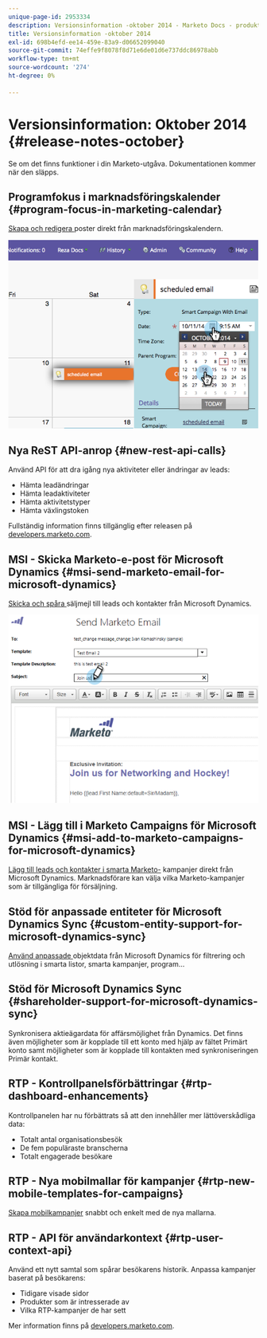 ```yaml
---
unique-page-id: 2953334
description: Versionsinformation -oktober 2014 - Marketo Docs - produktdokumentation
title: Versionsinformation -oktober 2014
exl-id: 698b4efd-ee14-459e-83a9-d06652099040
source-git-commit: 74effe9f8078f8d71e6de01d6e737ddc86978abb
workflow-type: tm+mt
source-wordcount: '274'
ht-degree: 0%

---
```


# Versionsinformation: Oktober 2014 {#release-notes-october}

Se om det finns funktioner i din Marketo-utgåva. Dokumentationen kommer när den släpps.

## Programfokus i marknadsföringskalender {#program-focus-in-marketing-calendar}

[Skapa och redigera ](/help/marketo/product-docs/core-marketo-concepts/marketing-calendar/understanding-the-calendar/understand-enable-program-focus.md) poster direkt från marknadsföringskalendern.

![](assets/image2014-10-20-11-3a48-3a51.png)

## Nya ReST API-anrop {#new-rest-api-calls}

Använd API för att dra igång nya aktiviteter eller ändringar av leads:

* Hämta leadändringar
* Hämta leadaktiviteter
* Hämta aktivitetstyper
* Hämta växlingstoken

Fullständig information finns tillgänglig efter releasen på [developers.marketo.com](https://developers.marketo.com/documentation/rest/).

## MSI - Skicka Marketo-e-post för Microsoft Dynamics {#msi-send-marketo-email-for-microsoft-dynamics}

[Skicka och spåra ](/help/marketo/product-docs/marketo-sales-insight/msi-for-microsoft-dynamics/setting-up-and-using/send-a-marketo-sales-email-from-microsoft-dynamics.md) säljmejl till leads och kontakter från Microsoft Dynamics.

![](assets/image2014-10-20-11-3a49-3a25.png)

## MSI - Lägg till i Marketo Campaigns för Microsoft Dynamics {#msi-add-to-marketo-campaigns-for-microsoft-dynamics}

[Lägg till leads och kontakter i smarta Marketo-](/help/marketo/product-docs/marketo-sales-insight/msi-for-microsoft-dynamics/setting-up-and-using/add-a-lead-contact-to-a-marketo-campaign-from-microsoft-dynamics.md) kampanjer direkt från Microsoft Dynamics. Marknadsförare kan välja vilka Marketo-kampanjer som är tillgängliga för försäljning.

## Stöd för anpassade entiteter för Microsoft Dynamics Sync {#custom-entity-support-for-microsoft-dynamics-sync}

[Använd anpassade ](/help/marketo/product-docs/crm-sync/microsoft-dynamics-sync/microsoft-dynamics-sync-details/microsoft-dynamics-sync-custom-entity-sync/enable-sync-for-a-custom-entity.md) objektdata från Microsoft Dynamics för filtrering och utlösning i smarta listor, smarta kampanjer, program...

## Stöd för Microsoft Dynamics Sync {#shareholder-support-for-microsoft-dynamics-sync}

Synkronisera aktieägardata för affärsmöjlighet från Dynamics. Det finns även möjligheter som är kopplade till ett konto med hjälp av fältet Primärt konto samt möjligheter som är kopplade till kontakten med synkroniseringen Primär kontakt.

## RTP - Kontrollpanelsförbättringar {#rtp-dashboard-enhancements}

Kontrollpanelen har nu förbättrats så att den innehåller mer lättöverskådliga data:

* Totalt antal organisationsbesök
* De fem populäraste branscherna
* Totalt engagerade besökare

## RTP - Nya mobilmallar för kampanjer {#rtp-new-mobile-templates-for-campaigns}

[Skapa mobilkampanjer](/help/marketo/product-docs/web-personalization/using-templates/using-templates-to-create-web-campaigns.md) snabbt och enkelt med de nya mallarna.

## RTP - API för användarkontext {#rtp-user-context-api}

Använd ett nytt samtal som spårar besökarens historik. Anpassa kampanjer baserat på besökarens:

* Tidigare visade sidor
* Produkter som är intresserade av
* Vilka RTP-kampanjer de har sett

Mer information finns på [developers.marketo.com](https://developers.marketo.com/documentation/websites/rtp-js-api/).
